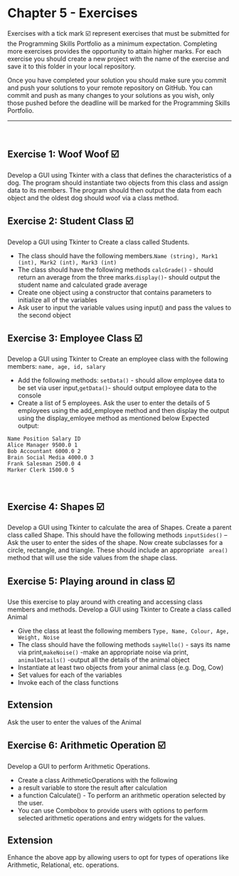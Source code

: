 # Chapter 5 - Exercises
Exercises with a tick mark ☑️ represent exercises that must be submitted for the Programming Skills Portfolio as a minimum expectation. Completing more exercises provides the opportunity to attain higher marks. For each exercise you should create a new project with the name of the exercise and save it to this folder in your local repository.

Once you have completed your solution you should make sure you commit and push your solutions to your remote repository on GitHub. You can commit and push as many changes to your solutions as you wish, only those pushed before the deadline will be marked for the Programming Skills Portfolio.

---
&nbsp;
&nbsp;
## Exercise 1: Woof Woof ☑️
 
Develop a GUI using Tkinter with a class that defines the characteristics of a dog. The program should instantiate two objects from this class and assign data to its members.
The program should then output the data from each object and the oldest dog should woof via a class method.
&nbsp;
&nbsp;
## Exercise 2: Student Class ☑️
Develop a GUI using Tkinter to Create a class called Students.
- The class should have the following members.```Name (string), Mark1 (int), Mark2 (int), Mark3 (int) ``` 
- The class should have the following methods
```calcGrade()``` - should return an average from the three marks.```display()```- should output the student name and calculated grade average
- Create one object using a constructor that contains parameters to initialize all of the variables
- Ask user to input the variable values using input() and pass the values to the second object
&nbsp;
&nbsp;
## Exercise 3: Employee Class ☑️
Develop a GUI using Tkinter to Create an employee class with the following members:
 ```name, age, id, salary```
- Add the following methods:
```setData()``` - should allow employee data to be set via user input,```getData()```- should output employee data to the console
- Create a list of 5 employees. Ask the user to enter the details of 5 employees using the add_employee method and then display the output using the display_emloyee method as mentioned below
Expected output:
```			
Name Position Salary ID
Alice Manager 9500.0 1
Bob Accountant 6000.0 2
Brain Social Media 4000.0 3
Frank Salesman 2500.0 4
Marker Clerk 1500.0 5
```
&nbsp;
&nbsp;
## Exercise 4: Shapes ☑️
Develop a GUI using Tkinter to calculate the area of Shapes.
Create a parent class called Shape. This should have the following methods
```inputSides()``` – Ask the user to enter the sides of the shape. Now create subclasses for a circle, rectangle, and triangle. These should include an appropriate ``` area()``` method that will use the side values from the shape class.
&nbsp;
&nbsp;

## Exercise 5: Playing around in class ☑️
Use this exercise to play around with creating and accessing class members and methods. Develop a GUI using Tkinter to Create a class called Animal
- Give the class at least the following members  ```Type, Name, Colour, Age, Weight, Noise```
- The class should have the following methods
```sayHello()``` - says its name via print,```makeNoise()``` -make an appropriate noise via print, ```animalDetails()``` -output all the details of the animal object
- Instantiate at least two objects from your animal class (e.g. Dog, Cow)
- Set values for each of the variables
- Invoke each of the class functions

## Extension
Ask the user to enter the values of the Animal
&nbsp;
&nbsp;

## Exercise 6: Arithmetic Operation ☑️
Develop a GUI to perform Arithmetic Operations.
- Create a class ArithmeticOperations with the following
- a result variable to store the result after calculation
- a function Calculate() - To perform an arithmetic operation selected by the user.
- You can use Combobox to provide users with options to perform selected arithmetic operations and entry widgets for the values.

## Extension
Enhance the above app by allowing users to opt for types of operations like Arithmetic, Relational, etc. operations.
&nbsp;
&nbsp;
